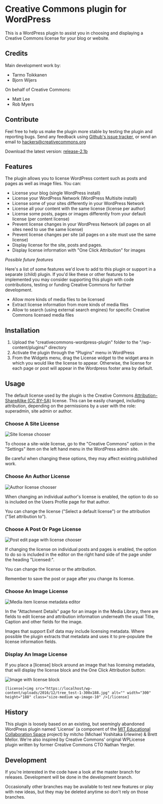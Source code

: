 # Creative Commons plugin for WordPress

This is a WordPress plugin to assist you in choosing and displaying a Creative Commons license for your blog or website.

## Credits

Main development work by:

* Tarmo Toikkanen
* Bjorn Wijers

On behalf of Creative Commons:

* Matt Lee
* Rob Myers

## Contribute

Feel free to help us make the plugin more stable by testing the plugin and reporting bugs. Send any feedback using [Github's issue tracker](https://github.com/creativecommons/creativecommons-wordpress-plugin/issues/new), or send an email to hackers@creativecommons.org

Download the latest version:
[release-2.1b](https://github.com/creativecommons/creativecommons-wordpress-plugin/releases/tag/release-2.1b)

## Features

The plugin allows you to license WordPress content such as posts and pages as well as image files. You can:

- License your blog (single WordPress install)
- License your WordPress Network (WordPress Multisite install)
- License some of your sites differently in your WordPress Network
- License all your content with the same license (license per author)
- License some posts, pages or images differently from your default license (per content license)
- Prevent license changes in your WordPress Network (all pages on all sites need to use the same license)
- Prevent license changes per site (all pages on a site must use the same license)
- Display license for the site, posts and pages.
- Display license information with "One Click Attribution" for images

*Possible future features*

Here's a list of some features we'd love to add to this plugin or support in a separate (child) plugin. If you'd like these or other features to be implemented you may consider supporting this plugin with code contributions, testing or funding Creative Commons for further development.

- Allow more kinds of media files to be licensed
- Extract license information from more kinds of media files
- Allow to search (using external search engines) for specific Creative Commons licensed media files

## Installation

1. Upload the "creativecommons-wordpress-plugin" folder to the "/wp-content/plugins/" directory
2. Activate the plugin through the "Plugins" menu in WordPress
3. From the Widgets menu, drag the License widget to the widget area in which you would like the license to appear.  Otherwise, the license for each page or post will appear in the Wordpress footer area by default.

## Usage

The default license used by the plugin is the Creative Commons [Attribution-ShareAlike (CC BY-SA)](http://creativecommons.org/licenses/by-sa/4.0/) license.
This can be easily changed, including attribution, depending on the permissions by a user with the role: superadmin, site admin or author.

### Choose A Site License

![Site license chooser](screenshot-1.jpg)

To choose a site-wide license, go to the "Creative Commons" option in the "Settings" item on the left hand menu in the WordPress admin site.

Be careful when changing these options, they may affect existing published work.

### Choose An Author License

![Author license chooser](screenshot-3.jpg)

When changing an individual author's license is enabled, the option to do so is included on the Users Profile page for that author.

You can change the license ("Select a default license") or the attribution ("Set attribution to").

### Choose A Post Or Page License

![Post edit page with license chooser](screenshot-2.jpg)

If changing the license on individual posts and pages is enabled, the option to do so is included in the editor on the right hand side of the page under the heading "Licensed:".

You can change the license or the attribution.

Remember to save the post or page after you change its license.

### Choose An Image License

![Media item license metadata editor](screenshot-4.jpg)

In the "Attachment Details" page for an image in the Media Library, there are fields to edit license and attribution information underneath the usual Title, Caption and other fields for the image.

Images that support Exif data may include licensing metadata. Where possible the plugin extracts that metadata and uses it to pre-populate the license information fields.

### Display An Image License

If you place a [license] block around an image that has licensing metadata, that will display the license block and the One Click Attribution button:

![Image with license block](screenshot-6.jpg)

    [license]<img src="https://localhost/wp-content/uploads/2016/12/tree_test-1-300x188.jpg" alt="" width="300" height="188" class="size-medium wp-image-10" />[/license]

## History

This plugin is loosely based on an existing, but seemingly abandoned WordPress plugin named 'License' (a component of the [MIT Educational Collaboration Space](http://ecs.mit.edu) project) by mitcho (Michael Yoshitaka Erlewine) & Brett Mellor. We're also inspired by Creative Commons' original WPLicense plugin written by former Creative Commons CTO Nathan Yergler.

## Development

If you're interested in the code have a look at the master branch for releases. Development will be done in the development branch.

Occasionally other branches may be available to test new features or play with new ideas, but they may be deleted anytime so don't rely on those branches.
